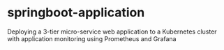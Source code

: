 # springboot-application
Deploying a 3-tier micro-service web application to a Kubernetes cluster with application monitoring using Prometheus and Grafana

